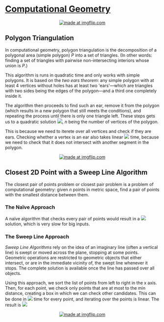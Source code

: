 # [Computational Geometry](https://lafifii.github.io/Computational_Geometry/)

<p align="center">
<a href="https://imgflip.com/gif/3umg1m"><img src="https://i.imgflip.com/3umg1m.gif" title="made at imgflip.com"/></a>
</p>  

## Polygon Triangulation
In computational geometry, polygon triangulation is the decomposition of a polygonal area 
(simple polygon) <var>P</var> into a set of triangles. (In other words: finding a set of triangles with 
pairwise non-intersecting interiors whose union is <var>P</var>.)

This algorithm is runs in quadratic time and only works with simple polygons. It is based on the *two ears theorem*:
any simple polygon with at least 4 vertices without holes has at least two 'ears'—which are triangles with two sides 
being the edges of the polygon—and a third one completely inside it.

The algorithm then proceeds to find such an ear, remove it from the polygon (which results in a new polygon that still meets the conditions), 
and repeating the process until there is only one triangle left. These steps gets us to a quadratic solution <img src="https://render.githubusercontent.com/render/math?math=O(n^2)">, <var>n</var> being the 
number of vertices of the polygon.

This is because we need to iterete over all vertices and check if they are ears. Checking whether a vertex is an ear also takes linear <img src="https://render.githubusercontent.com/render/math?math=O(n)"> time, because we need to check that it does not intersect with another segment 
in the polygon. 

<p align="center">
<a href="https://imgflip.com/gif/3umhl2"><img src="https://i.imgflip.com/3umhl2.gif" title="made at imgflip.com"/></a>
</p>  

## Closest 2D Point with a Sweep Line Algorithm 

The closest pair of points problem or closest pair problem is a problem of computational geometry: given <var>n</var> points in metric space, 
find a pair of points with the smallest distance between them. 

### The Naïve Approach
A naïve algorithm that checks every pair of points would result in a <img src="https://render.githubusercontent.com/render/math?math=O(n^2)">
solution, which is very slow for big inputs. 

### The Sweep Line Approach
*Sweep Line Algorithms* rely on the idea of an imaginary line (often a vertical line) is swept or moved across the plane, stopping at some points. Geometric operations are restricted to geometric objects that either intersect, or are in the immediate vicinity of, the swept line whenever it stops. The complete solution is available once the line has passed over all objects.

Using this approach, we sort the list of points from left to right in the x axis. Then, for each point, we check only points that are 
at most to the min distance, creating a box in which we can check other candidates. 
This can be done in <img src="https://render.githubusercontent.com/render/math?math=O(logn)"> time 
for every point, and iterating over the points is linear. The result is <img src="https://render.githubusercontent.com/render/math?math=O(nlogn)">

<p align="center">
<a href="https://imgflip.com/gif/3umi8m"><img src="https://i.imgflip.com/3umi8m.gif" title="made at imgflip.com"/></a>
</p>  
